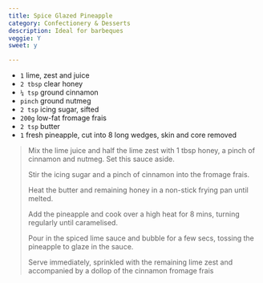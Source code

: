 ```yaml
---
title: Spice Glazed Pineapple 
category: Confectionery & Desserts
description: Ideal for barbeques
veggie: Y
sweet: y 

--- 
```

* `1` lime, zest and juice
* `2 tbsp` clear honey
* `¼ tsp` ground cinnamon
* `pinch` ground nutmeg
* `2 tsp` icing sugar, sifted
* `200g` low-fat fromage frais
* `2 tsp` butter
* `1` fresh pineapple, cut into 8 long wedges, skin and core removed
 
> Mix the lime juice and half the lime zest with 1 tbsp honey, a pinch of cinnamon and nutmeg. Set this sauce aside.
>
> Stir the icing sugar and a pinch of cinnamon into the fromage frais.
>
> Heat the butter and remaining honey in a non-stick frying pan until melted.
>
> Add the pineapple and cook over a high heat for 8 mins, turning regularly until caramelised.
>
> Pour in the spiced lime sauce and bubble for a few secs, tossing the pineapple to glaze in the sauce.
>
> Serve immediately, sprinkled with the remaining lime zest and accompanied by a dollop of the cinnamon fromage frais
